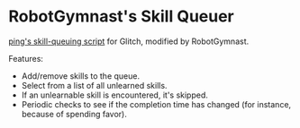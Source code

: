 # RobotGymnast's Skill Queuer

[ping's skill-queuing script](http://bit.ly/gqueue) for Glitch, modified by RobotGymnast.

Features:
 - Add/remove skills to the queue.
 - Select from a list of all unlearned skills.
 - If an unlearnable skill is encountered, it's skipped.
 - Periodic checks to see if the completion time has changed (for instance, because of spending favor).

